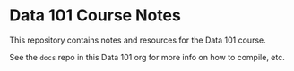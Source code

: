 # Data 101 Course Notes

This repository contains notes and resources for the Data 101 course.

See the `docs` repo in this Data 101 org for more info on how to compile, etc.
